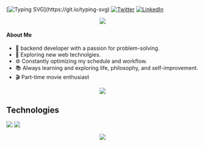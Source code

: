 
[![Typing SVG](https://readme-typing-svg.herokuapp.com?font=Fira+Code&weight=600&size=28&duration=2500&pause=200&color=AFC8AD&random=false&width=435&lines=Hi%2C+I'm+Shivam+%F0%9F%91%8B%F0%9F%8F%BC;Connect+with+me!)](https://git.io/typing-svg)  
[![Twitter](https://skillicons.dev/icons?i=twitter)]()
[![LinkedIn](https://skillicons.dev/icons?i=linkedin)](https://www.linkedin.com/in/yash-gupta-0910ba272/)

<p align="center"><img src= 'https://capsule-render.vercel.app/api?type=rect&color=gradient&height=2.5'/></p>  

#### About Me
- 🚀 backend developer with a passion for problem-solving.
- 🤔 Exploring new web technolgies.
- ⚙️ Constantly optimizing my schedule and workflow.
- 📚 Always learning and exploring life, philosophy, and self-improvement.
- 🎬 Part-time movie enthusiast

<p align="center"><img src= 'https://capsule-render.vercel.app/api?type=rect&color=gradient&height=2.5'/></p>

## Technologies
 
<img src = "https://skillicons.dev/icons?i=mysql,html,css,js,bootstrap,python,powerbi,mongodb,php,django,postgres&theme=dark" >
<img src = "https://skillicons.dev/icons?i=vscode,powerbi,excel,github&theme=dark">

<p align="center"><img src= 'https://capsule-render.vercel.app/api?type=rect&color=gradient&height=2.5'/></p>




